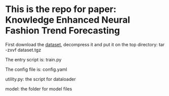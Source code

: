 # This is the repo for paper: Knowledge Enhanced Neural Fashion Trend Forecasting

First download the [dataset](https://drive.google.com/open?id=1OtwOoHYMuLKy_Yjk-_rgjJL5uMWWhPn8), decompress it and put it on the top directory: tar -zxvf dataset.tgz

The entry script is: train.py

The config file is: config.yaml

utility.py: the script for dataloader

model: the folder for model files
